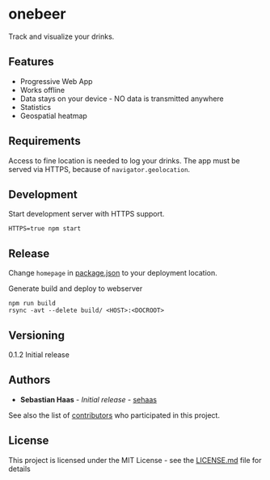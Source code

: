 # onebeer

Track and visualize your drinks.

## Features

* Progressive Web App
* Works offline
* Data stays on your device - NO data is transmitted anywhere
* Statistics
* Geospatial heatmap

## Requirements

Access to fine location is needed to log your drinks.
The app must be served via HTTPS, because of `navigator.geolocation`.

## Development

Start development server with HTTPS support.
```
HTTPS=true npm start
```

## Release

Change `homepage` in [package.json](package.json) to your deployment location.

Generate build and deploy to webserver
```
npm run build
rsync -avt --delete build/ <HOST>:<DOCROOT>
```

## Versioning

0.1.2 Initial release

## Authors

* **Sebastian Haas** - *Initial release* - [sehaas](https://github.com/sehaas)

See also the list of [contributors](https://github.com/sehaas/onebeer/contributors) who participated in this project.

## License

This project is licensed under the MIT License - see the [LICENSE.md](LICENSE.md) file for details
